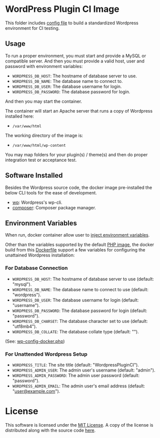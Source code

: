 # WordPress Plugin CI Image

This folder includes [config file](Dockerfile) to build a standardized Wordpress environment
for CI testing.

## Usage

To run a proper environment, you must start and provide a MySQL or compatible server. And then
you must provide a valid host, user and password with environment variables:

- `WORDPRESS_DB_HOST`: The hostname of database server to use.
- `WORDPRESS_DB_NAME`: The database name to connect to.
- `WORDPRESS_DB_USER`: The database username for login.
- `WORDPRESS_DB_PASSWORD`: The database password for login.

And then you may start the container.

The container will start an Apache server that runs a copy of Wordpress installed here:

- `/var/www/html`

The working directory of the image is:

- `/var/www/html/wp-content`

You may map folders for your plugin(s) / theme(s) and then do proper integration test or acceptance
test.

## Software Installed

Besides the Wordpress source code, the docker image pre-installed the below CLI tools for the ease
of development.

- [wp](https://wp-cli.org/): Wordpress's wp-cli.
- [composer](https://getcomposer.org): Composer package manager.

## Environment Variables

When run, docker container allow user to [inject environment variables](https://docs.docker.com/reference/cli/docker/container/run/#env).

Other than the variables supported by the default [PHP image](https://hub.docker.com/_/php),
the docker build from this [Dockerfile](Dockerfile) support a few variables for configuring the
unattained Wordpress installation:

### For Database Connection

- `WORDPRESS_DB_HOST`: The hostname of database server to use (default: "mysql").
- `WORDPRESS_DB_NAME`: The database name to connect to use (default: "wordpress").
- `WORDPRESS_DB_USER`: The database username for login (default: "username").
- `WORDPRESS_DB_PASSWORD`: The database password for login (default: "password").
- `WORDPRESS_DB_CHARSET`: The database character set to use (default: "utf8mb4").
- `WORDPRESS_DB_COLLATE`: The database collate type (default: "").

(See: [wp-config-docker.php](wp-config-docker.php))

### For Unattended Wordpress Setup

- `WORDPRESS_TITLE`: The site title (default: "WordpressPluginCI").
- `WORDPRESS_ADMIN_USER`: The admin user's username (default: "admin").
- `WORDPRESS_ADMIN_PASSWORD`: The admin user password (default: "password").
- `WORDPRESS_ADMIN_EMAIL`: The admin user's email address (default: "user@example.com").

# License

This software is licensed under the [MIT License](https://mit-license.org). A copy of the license
is distributed along with the source code [here](../LICENSE.md).
